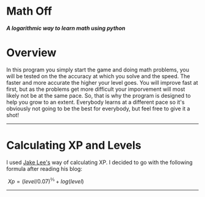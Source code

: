 Math Off
==============

***A logarithmic way to learn math using python***

# Overview
In this program you simply start the game and doing math problems, you will be tested on the the accuracy at which you solve and the speed. The faster and more accurate the higher your level goes. You will improve fast at first, but as the problems get more difficult your imporvement will most likely not be at the same pace. So, that is why the program is designed to help you grow to an extent. Everybody learns at a different pace so it's obviously not going to be the best for everybody, but feel free to give it a shot!

---

# Calculating XP and Levels
I used [Jake Lee's](https://blog.jakelee.co.uk/converting-levels-into-xp-vice-versa/) way of calculating XP. I decided to go with the following formula after reading his blog:

$\ Xp = (level/0.07)^⅔ + log(level)$



---
